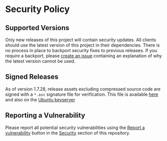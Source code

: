 # Security Policy

## Supported Versions

Only new releases of this project will contain security updates. All clients should use the latest version of this project in their dependencies. There is no process in place to backport security fixes to previous releases. If you require a backport, please [create an issue](../../issues/new/choose) containing an explanation of why the latest version cannot be used.

## Signed Releases

As of version 1.7.28, release assets excluding compressed source code are signed with a `*.asc` signature file for verification. This file is available [here](https://hl7.github.io/assets/keys/public.pgp) and also on the [Ubuntu keyserver](https://keyserver.ubuntu.com/pks/lookup?search=85D1C17CF1152107B272386C8FDFA68281399B5D&fingerprint=on&op=index)

## Reporting a Vulnerability

Please report all potential security vulnerabilities using the [Report a vulnerability](../../security/advisories/new) button in the [Security](../../security) section of this repository. 
